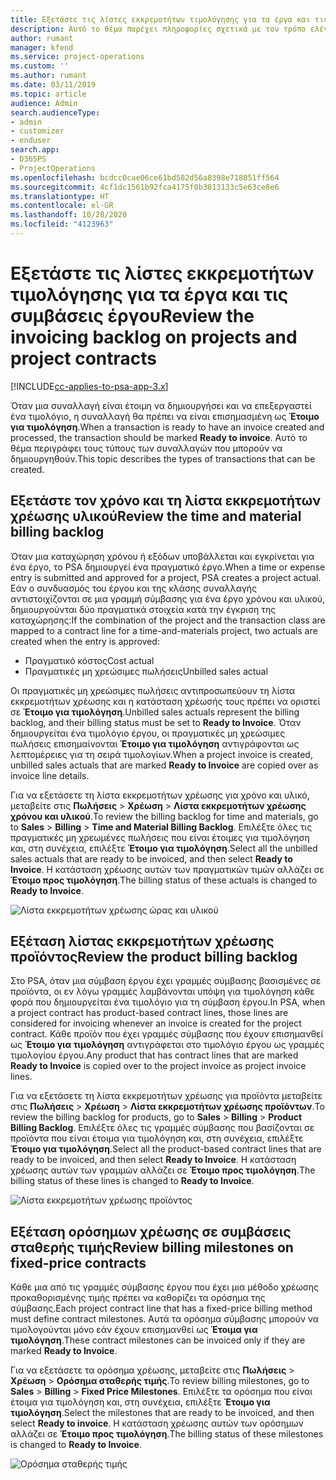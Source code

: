 ```yaml
---
title: Εξετάστε τις λίστες εκκρεμοτήτων τιμολόγησης για τα έργα και τις συμβάσεις έργου
description: Αυτό το θέμα παρέχει πληροφορίες σχετικά με τον τρόπο ελέγχου του χρόνου, των εξόδων και των λιστών εκκρεμοτήτων προϊόντων, καθώς και τον τρόπο με τον οποίο μπορείτε να τα επισημάνετε ως έτοιμα για τιμολόγηση.
author: rumant
manager: kfend
ms.service: project-operations
ms.custom: ''
ms.author: rumant
ms.date: 03/11/2019
ms.topic: article
audience: Admin
search.audienceType:
- admin
- customizer
- enduser
search.app:
- D365PS
- ProjectOperations
ms.openlocfilehash: bcdcc0cae06ce61bd582d56a8398e718051ff564
ms.sourcegitcommit: 4cf1dc1561b92fca4175f0b3813133c5e63ce8e6
ms.translationtype: HT
ms.contentlocale: el-GR
ms.lasthandoff: 10/28/2020
ms.locfileid: "4123963"
---
```

# <a name="review-the-invoicing-backlog-on-projects-and-project-contracts"></a><span data-ttu-id="17cd6-103">Εξετάστε τις λίστες εκκρεμοτήτων τιμολόγησης για τα έργα και τις συμβάσεις έργου</span><span class="sxs-lookup"><span data-stu-id="17cd6-103">Review the invoicing backlog on projects and project contracts</span></span>

[!INCLUDE[cc-applies-to-psa-app-3.x](../includes/cc-applies-to-psa-app-3x.md)]

<span data-ttu-id="17cd6-104">Όταν μια συναλλαγή είναι έτοιμη να δημιουργήσει και να επεξεργαστεί ένα τιμολόγιο, η συναλλαγή θα πρέπει να είναι επισημασμένη ως **Έτοιμο για τιμολόγηση**.</span><span class="sxs-lookup"><span data-stu-id="17cd6-104">When a transaction is ready to have an invoice created and processed, the transaction should be marked **Ready to invoice**.</span></span> <span data-ttu-id="17cd6-105">Αυτό το θέμα περιγράφει τους τύπους των συναλλαγών που μπορούν να δημιουργηθούν.</span><span class="sxs-lookup"><span data-stu-id="17cd6-105">This topic describes the types of transactions that can be created.</span></span>

## <a name="review-the-time-and-material-billing-backlog"></a><span data-ttu-id="17cd6-106">Εξετάστε τον χρόνο και τη λίστα εκκρεμοτήτων χρέωσης υλικού</span><span class="sxs-lookup"><span data-stu-id="17cd6-106">Review the time and material billing backlog</span></span>

<span data-ttu-id="17cd6-107">Όταν μια καταχώρηση χρόνου ή εξόδων υποβάλλεται και εγκρίνεται για ένα έργο, το PSA δημιουργεί ένα πραγματικό έργο.</span><span class="sxs-lookup"><span data-stu-id="17cd6-107">When a time or expense entry is submitted and approved for a project, PSA creates a project actual.</span></span> <span data-ttu-id="17cd6-108">Εάν ο συνδυασμός του έργου και της κλάσης συναλλαγής αντιστοιχίζονται σε μια γραμμή σύμβασης για ένα έργο χρόνου και υλικού, δημιουργούνται δύο πραγματικά στοιχεία κατά την έγκριση της καταχώρησης:</span><span class="sxs-lookup"><span data-stu-id="17cd6-108">If the combination of the project and the transaction class are mapped to a contract line for a time-and-materials project, two actuals are created when the entry is approved:</span></span>

- <span data-ttu-id="17cd6-109">Πραγματικό κόστος</span><span class="sxs-lookup"><span data-stu-id="17cd6-109">Cost actual</span></span> 
- <span data-ttu-id="17cd6-110">Πραγματικές μη χρεώσιμες πωλήσεις</span><span class="sxs-lookup"><span data-stu-id="17cd6-110">Unbilled sales actual</span></span>

<span data-ttu-id="17cd6-111">Οι πραγματικές μη χρεώσιμες πωλήσεις αντιπροσωπεύουν τη λίστα εκκρεμοτήτων χρέωσης και η κατάσταση χρέωσής τους πρέπει να οριστεί σε **Έτοιμο για τιμολόγηση**.</span><span class="sxs-lookup"><span data-stu-id="17cd6-111">Unbilled sales actuals represent the billing backlog, and their billing status must be set to **Ready to Invoice**.</span></span> <span data-ttu-id="17cd6-112">Όταν δημιουργείται ένα τιμολόγιο έργου, οι πραγματικές μη χρεώσιμες πωλήσεις επισημαίνονται **Έτοιμο για τιμολόγηση** αντιγράφονται ως λεπτομέρειες για τη σειρά τιμολογίων.</span><span class="sxs-lookup"><span data-stu-id="17cd6-112">When a project invoice is created, unbilled sales actuals that are marked **Ready to Invoice** are copied over as invoice line details.</span></span>

<span data-ttu-id="17cd6-113">Για να εξετάσετε τη λίστα εκκρεμοτήτων χρέωσης για χρόνο και υλικό, μεταβείτε στις **Πωλήσεις** \> **Χρέωση** \> **Λίστα εκκρεμοτήτων χρέωσης χρόνου και υλικού**.</span><span class="sxs-lookup"><span data-stu-id="17cd6-113">To review the billing backlog for time and materials, go to **Sales** \> **Billing** \> **Time and Material Billing Backlog**.</span></span> <span data-ttu-id="17cd6-114">Επιλέξτε όλες τις πραγματικές μη χρεωμένες πωλήσεις που είναι έτοιμες για τιμολόγηση και, στη συνέχεια, επιλέξτε **Έτοιμο για τιμολόγηση**.</span><span class="sxs-lookup"><span data-stu-id="17cd6-114">Select all the unbilled sales actuals that are ready to be invoiced, and then select **Ready to Invoice**.</span></span> <span data-ttu-id="17cd6-115">Η κατάσταση χρέωσης αυτών των πραγματικών τιμών αλλάζει σε **Έτοιμο προς τιμολόγηση**.</span><span class="sxs-lookup"><span data-stu-id="17cd6-115">The billing status of these actuals is changed to **Ready to Invoice**.</span></span>

![Λίστα εκκρεμοτήτων χρέωσης ώρας και υλικού](media/TMBacklog.png)

## <a name="review-the-product-billing-backlog"></a><span data-ttu-id="17cd6-117">Εξέταση λίστας εκκρεμοτήτων χρέωσης προϊόντος</span><span class="sxs-lookup"><span data-stu-id="17cd6-117">Review the product billing backlog</span></span>

<span data-ttu-id="17cd6-118">Στο PSA, όταν μια σύμβαση έργου έχει γραμμές σύμβασης βασισμένες σε προϊόντα, οι εν λόγω γραμμές λαμβάνονται υπόψη για τιμολόγηση κάθε φορά που δημιουργείται ένα τιμολόγιο για τη σύμβαση έργου.</span><span class="sxs-lookup"><span data-stu-id="17cd6-118">In PSA, when a project contract has product-based contract lines, those lines are considered for invoicing whenever an invoice is created for the project contract.</span></span> <span data-ttu-id="17cd6-119">Κάθε προϊόν που έχει γραμμές σύμβασης που έχουν επισημανθεί ως **Έτοιμο για τιμολόγηση** αντιγράφεται στο τιμολόγιο έργου ως γραμμές τιμολογίου έργου.</span><span class="sxs-lookup"><span data-stu-id="17cd6-119">Any product that has contract lines that are marked **Ready to Invoice** is copied over to the project invoice as project invoice lines.</span></span>

<span data-ttu-id="17cd6-120">Για να εξετάσετε τη λίστα εκκρεμοτήτων χρέωσης για προϊόντα μεταβείτε στις **Πωλήσεις** \> **Χρέωση** \> **Λίστα εκκρεμοτήτων χρέωσης προϊόντων**.</span><span class="sxs-lookup"><span data-stu-id="17cd6-120">To review the billing backlog for products, go to **Sales** \> **Billing** \> **Product Billing Backlog**.</span></span> <span data-ttu-id="17cd6-121">Επιλέξτε όλες τις γραμμές σύμβασης που βασίζονται σε προϊόντα που είναι έτοιμα για τιμολόγηση και, στη συνέχεια, επιλέξτε **Έτοιμο για τιμολόγηση**.</span><span class="sxs-lookup"><span data-stu-id="17cd6-121">Select all the product-based contract lines that are ready to be invoiced, and then select **Ready to Invoice**.</span></span> <span data-ttu-id="17cd6-122">Η κατάσταση χρέωσης αυτών των γραμμών αλλάζει σε **Έτοιμο προς τιμολόγηση**.</span><span class="sxs-lookup"><span data-stu-id="17cd6-122">The billing status of these lines is changed to **Ready to Invoice**.</span></span>

![Λίστα εκκρεμοτήτων χρέωσης προϊόντος](media/ProductBacklog.png)

## <a name="review-billing-milestones-on-fixed-price-contracts"></a><span data-ttu-id="17cd6-124">Εξέταση ορόσημων χρέωσης σε συμβάσεις σταθερής τιμής</span><span class="sxs-lookup"><span data-stu-id="17cd6-124">Review billing milestones on fixed-price contracts</span></span>

<span data-ttu-id="17cd6-125">Κάθε μια από τις γραμμές σύμβασης έργου που έχει μια μέθοδο χρέωσης προκαθορισμένης τιμής πρέπει να καθορίζει τα ορόσημα της σύμβασης.</span><span class="sxs-lookup"><span data-stu-id="17cd6-125">Each project contract line that has a fixed-price billing method must define contract milestones.</span></span> <span data-ttu-id="17cd6-126">Αυτά τα ορόσημα σύμβασης μπορούν να τιμολογούνται μόνο εάν έχουν επισημανθεί ως **Έτοιμα για τιμολόγηση**.</span><span class="sxs-lookup"><span data-stu-id="17cd6-126">These contract milestones can be invoiced only if they are marked **Ready to Invoice**.</span></span> 

<span data-ttu-id="17cd6-127">Για να εξετάσετε τα ορόσημα χρέωσης, μεταβείτε στις **Πωλήσεις** \> **Χρέωση** \> **Ορόσημα σταθερής τιμής**.</span><span class="sxs-lookup"><span data-stu-id="17cd6-127">To review billing milestones, go to **Sales** \> **Billing** \> **Fixed Price Milestones**.</span></span> <span data-ttu-id="17cd6-128">Επιλέξτε τα ορόσημα που είναι έτοιμα για τιμολόγηση και, στη συνέχεια, επιλέξτε **Έτοιμο για τιμολόγηση**.</span><span class="sxs-lookup"><span data-stu-id="17cd6-128">Select the milestones that are ready to be invoiced, and then select **Ready to invoice**.</span></span> <span data-ttu-id="17cd6-129">Η κατάσταση χρέωσης αυτών των ορόσημων αλλάζει σε **Έτοιμο προς τιμολόγηση**.</span><span class="sxs-lookup"><span data-stu-id="17cd6-129">The billing status of these milestones is changed to **Ready to Invoice**.</span></span>

![Ορόσημα σταθερής τιμής](media/FPBacklog.png)
